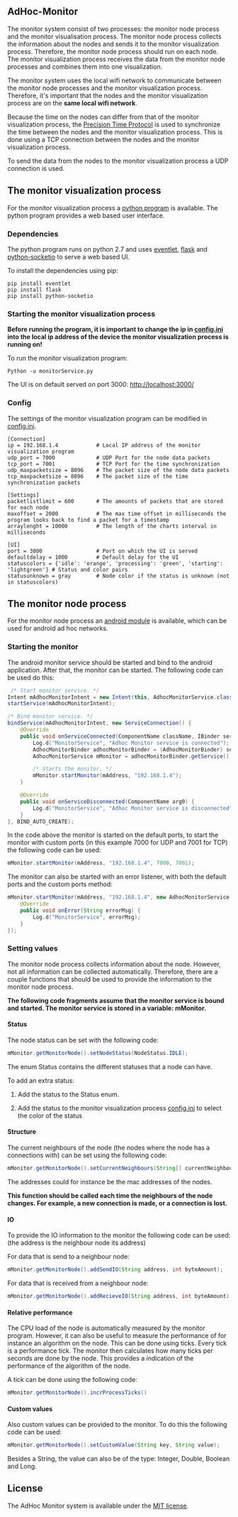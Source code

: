 AdHoc-Monitor
-------------------------

The monitor system consist of two processes: the monitor node process and the monitor visualisation process. The monitor node process collects the information about the nodes and sends it to the monitor visualization process. Therefore, the monitor node process should run on each node. The monitor visualization process receives the data from the monitor node processes and combines them into one visualization. 

The monitor system uses the local wifi network to communicate between the monitor node processes and the monitor visualization process. Therefore, it's important that the nodes and the monitor visualization process are on the __same local wifi network__.

Because the time on the nodes can differ from that of the monitor visualization process, the [Precision Time Protocol](https://en.wikipedia.org/wiki/Precision_Time_Protocol) is used to synchronize the time between the nodes and the monitor visualization process. This is done using a TCP connection between the nodes and the monitor visualization process.

To send the data from the nodes to the monitor visualization process a UDP connection is used.

The monitor visualization process  
-------------------------------------
For the monitor visualization process a [python program](monitor-program) is available. The python program provides a web based user interface.

### Dependencies
The python program runs on python 2.7 and uses [eventlet](https://github.com/eventlet/eventlet), [flask](http://flask.pocoo.org/) and [python-socketio](https://github.com/miguelgrinberg/python-socketio) to serve a web based UI.

To install the dependencies using pip:
```
pip install eventlet
pip install flask
pip install python-socketio
```

### Starting the monitor visualization process 
__Before running the program, it is important to change the ip in [config.ini](monitor-program/config.ini) into the local ip address of the device the monitor visualization process is running on!__

To run the monitor visualization program:
```
Python -u monitorService.py
```

The UI is on default served on port 3000: [http://localhost:3000/](http://localhost:3000/)

### Config
The settings of the monitor visualization program can be modified in [config.ini](monitor-program/config.ini).

```
[Connection]
ip = 192.168.1.4            # Local IP address of the monitor visualization program
udp_port = 7000             # UDP Port for the node data packets
tcp_port = 7001             # TCP Port for the time synchronization
udp_maxpacketsize = 8096    # The packet size of the node data packets
tcp_maxpacketsize = 8096    # The packet size of the time synchronization packets

[Settings]
packetlistlimit = 600       # The amounts of packets that are stored for each node
maxoffset = 2000            # The max time offset in milliseconds the program looks back to find a packet for a timestamp
arraylenght = 10000         # The length of the charts interval in milliseconds

[UI]
port = 3000                 # Port on which the UI is served
defaultdelay = 1000         # Default delay for the UI
statuscolors = {'idle': 'orange', 'processing': 'green', 'starting': 'lightgreen'} # Status and color pairs
statusunknown = gray        # Node color if the status is unknown (not in statuscolors)
```

The monitor node process
-----------------------------
For the monitor node process an [android module](adhocmonitor) is available, which can be used for android ad hoc networks. 

### Starting the monitor
The android monitor service should be started and bind to the android application. After that, the monitor can be started. 
The following code can be used do this:
```java
 /* Start monitor service. */
Intent mAdhocMonitorIntent = new Intent(this, AdhocMonitorService.class);
startService(mAdhocMonitorIntent);

/* Bind monitor service. */
bindService(mAdhocMonitorIntent, new ServiceConnection() {
    @Override
    public void onServiceConnected(ComponentName className, IBinder service) {
        Log.d("MonitorService", "Adhoc Monitor service is connected");
        AdhocMonitorBinder adhocMonitorBinder = (AdhocMonitorBinder) service;
        AdhocMonitorService mMonitor = adhocMonitorBinder.getService();

        /* Starts the monitor. */
        mMonitor.startMonitor(mAddress, "192.168.1.4");
    }

    @Override
    public void onServiceDisconnected(ComponentName arg0) {
        Log.d("MonitorService", "Adhoc Monitor service is disconnected");
    }
}, BIND_AUTO_CREATE);
```

In the code above the monitor is started on the default ports, to start the monitor with custom ports (in this example 7000 for UDP and 7001 for TCP) the following code can be used:
```java
mMonitor.startMonitor(mAddress, "192.168.1.4", 7000, 7001);
```

The monitor can also be started with an error listener, with both the default ports and the custom ports method:
```java
mMonitor.startMonitor(mAddress, "192.168.1.4", new AdhocMonitorService.MonitorErrorListener() {
    @Override
    public void onError(String errorMsg) {
        Log.d("MonitorService", errorMsg);
    }
});
```

### Setting values
The monitor node process collects information about the node. However, not all information can be collected automatically. Therefore, there are a couple functions that should be used to provide the information to the monitor node process. 

__The following code fragments assume that the monitor service is bound and started. The monitor service is stored in a variable: mMonitor.__
#### Status
The node status can be set with the following code:
```java
mMonitor.getMonitorNode().setNodeStatus(NodeStatus.IDLE);
```

The enum Status contains the different statuses that a node can have. 

To add an extra status:

1. Add the status to the Status enum. 

2. Add the status to the monitor visualization process [config.ini](monitor-program/config.ini) to select the color of the status 


#### Structure
The current neighbours of the node (the nodes where the node has a connections with) can be set using the following code:

```java
mMonitor.getMonitorNode().setCurrentNeighbours(String[] currentNeighbours);
```

The addresses could for instance be the mac addresses of the nodes.

__This function should be called each time the neighbours of the node changes. For example, a new connection is made, or a connection is lost.__


#### IO
To provide the IO information to the monitor the following code can be used:
(the address is the neighbour node its address)

For data that is send to a neighbour node:
```java
mMonitor.getMonitorNode().addSendIO(String address, int byteAmount);
```

For data that is received from a neighbour node:
```java
mMonitor.getMonitorNode().addRecieveIO(String address, int byteAmount);
```
#### Relative performance
The CPU load of the node is automatically measured by the monitor program. However, it can also be useful to measure the performance of for instance an algorithm on the node. This can be done using ticks. Every tick is a performance tick. The monitor then calculates how many ticks per seconds are done by the node. This provides a indication of the performance of the algorithm of the node.

A tick can be done using the following code:
```java
mMonitor.getMonitorNode().incrProcessTicks()
```

#### Custom values
Also custom values can be provided to the monitor. To do this the following code can be used:
```java
mMonitor.getMonitorNode().setCustomValue(String key, String value);
```
Besides a String, the value can also be of the type: Integer, Double, Boolean and Long.

License
-------

The AdHoc Monitor system is available under the [MIT license](LICENSE).


